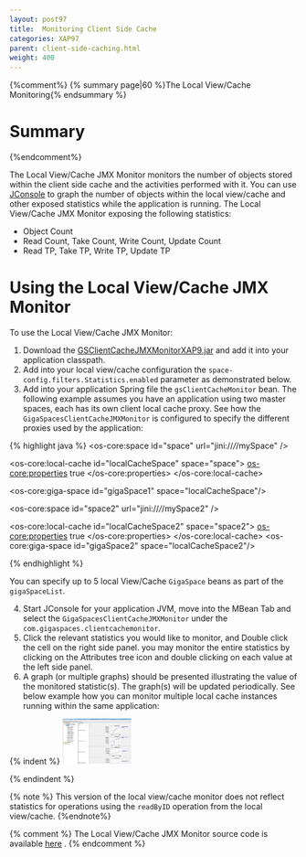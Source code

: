 ```yaml
---
layout: post97
title:  Monitoring Client Side Cache
categories: XAP97
parent: client-side-caching.html
weight: 400
---
```




{%comment%}
 {% summary page|60 %}The Local View/Cache Monitoring{% endsummary %}

# Summary
{%endcomment%}

The Local View/Cache JMX Monitor monitors the number of objects stored within the client side cache and the activities performed with it. You can use [JConsole](http://docs.oracle.com/javase/1.5.0/docs/guide/management/jconsole.html) to graph the number of objects within the local view/cache and other exposed statistics while the application is running. The Local View/Cache JMX Monitor exposing the following statistics:

- Object Count
- Read Count, Take Count, Write Count, Update Count
- Read TP, Take TP, Write TP, Update TP

# Using the Local View/Cache JMX Monitor

To use the Local View/Cache JMX Monitor:

1. Download the [GSClientCacheJMXMonitorXAP9.jar](/download_files/GSClientCacheJMXMonitorXAP9.jar) and add it into your application classpath.
2. Add into your local view/cache configuration the `space-config.filters.Statistics.enabled` parameter as demonstrated below.
3. Add into your application Spring file the `gsClientCacheMonitor` bean. The following example assumes you have an application using two master spaces, each has its own client local cache proxy. See how the `GigaSpacesClientCacheJMXMonitor` is configured to specify the different proxies used by the application:

{% highlight java %}
<os-core:space id="space" url="jini://*/*/mySpace" />

<os-core:local-cache id="localCacheSpace" space="space">
    <os-core:properties>
        <props>
            <prop key="space-config.filters.Statistics.enabled">true</prop>
        </props>
    </os-core:properties>
</os-core:local-cache>

<os-core:giga-space id="gigaSpace1" space="localCacheSpace"/>

<os-core:space id="space2" url="jini://*/*/mySpace2" />

<os-core:local-cache id="localCacheSpace2" space="space2">
    <os-core:properties>
        <props>
            <prop key="space-config.filters.Statistics.enabled">true</prop>
        </props>
    </os-core:properties>
</os-core:local-cache>
<os-core:giga-space id="gigaSpace2" space="localCacheSpace2"/>

<bean id="gsClientCacheMonitor"
	class="com.gigaspaces.clientcachemonitor.GigaSpacesClientCacheJMXMonitor">
	<property name="gigaSpaceList" >
    	 <list>
           <ref bean="gigaSpace1"/>
           <ref bean="gigaSpace2"/>
         </list>
	</property>
</bean>
{% endhighlight %}

You can specify up to 5 local View/Cache `GigaSpace` beans as part of the `gigaSpaceList`.

4. Start JConsole for your application JVM, move into the MBean Tab and select the `GigaSpacesClientCacheJMXMonitor` under the `com.gigaspaces.clientcachemonitor`.
5. Click the relevant statistics you would like to monitor, and Double click the cell on the right side panel. you may monitor the entire statistics by clicking on the Attributes tree icon and double clicking on each value at the left side panel.
6. A graph (or multiple graphs) should be presented illustrating the value of the monitored statistic(s). The graph(s) will be updated periodically.
See below example how you can monitor multiple local cache instances running within the same application:

{% indent %}
[<img src="/attachment_files/clientCacheJMXMonitor.jpg" width="120" height="80">](/attachment_files/clientCacheJMXMonitor.jpg)

{% endindent %}

{% note %}
This version of the local view/cache monitor does not reflect statistics for operations using the `readByID` operation from the local view/cache.
{%endnote%}

{% comment %}
The Local View/Cache JMX Monitor source code is available [here](/attachment_files/GSClientCacheJMXMonitor_src.zip) .
{% endcomment %}

